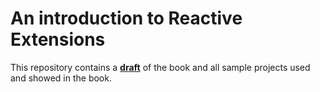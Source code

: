 # An introduction to Reactive Extensions

This repository contains a **[draft](https://github.com/petroemil/Rx.Book/blob/master/Draft.md)** of the book and all sample projects used and showed in the book.